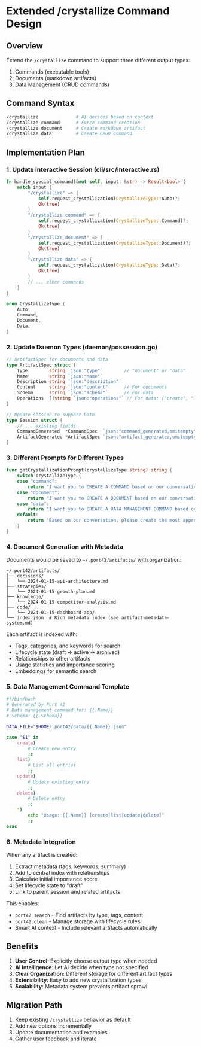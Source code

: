 # Extended /crystallize Command Design

## Overview

Extend the `/crystallize` command to support three different output types:
1. Commands (executable tools)
2. Documents (markdown artifacts)
3. Data Management (CRUD commands)

## Command Syntax

```bash
/crystallize              # AI decides based on context
/crystallize command      # Force command creation
/crystallize document     # Create markdown artifact
/crystallize data         # Create CRUD command
```

## Implementation Plan

### 1. Update Interactive Session (cli/src/interactive.rs)

```rust
fn handle_special_command(&mut self, input: &str) -> Result<bool> {
    match input {
        "/crystallize" => {
            self.request_crystallization(CrystallizeType::Auto)?;
            Ok(true)
        }
        "/crystallize command" => {
            self.request_crystallization(CrystallizeType::Command)?;
            Ok(true)
        }
        "/crystallize document" => {
            self.request_crystallization(CrystallizeType::Document)?;
            Ok(true)
        }
        "/crystallize data" => {
            self.request_crystallization(CrystallizeType::Data)?;
            Ok(true)
        }
        // ... other commands
    }
}

enum CrystallizeType {
    Auto,
    Command,
    Document,
    Data,
}
```

### 2. Update Daemon Types (daemon/possession.go)

```go
// ArtifactSpec for documents and data
type ArtifactSpec struct {
    Type        string `json:"type"`        // "document" or "data"
    Name        string `json:"name"`
    Description string `json:"description"`
    Content     string `json:"content"`     // For documents
    Schema      string `json:"schema"`      // For data
    Operations  []string `json:"operations"` // For data: ["create", "list", "update", "delete"]
}

// Update session to support both
type Session struct {
    // ... existing fields
    CommandGenerated  *CommandSpec  `json:"command_generated,omitempty"`
    ArtifactGenerated *ArtifactSpec `json:"artifact_generated,omitempty"`
}
```

### 3. Different Prompts for Different Types

```go
func getCrystallizationPrompt(crystallizeType string) string {
    switch crystallizeType {
    case "command":
        return "I want you to CREATE A COMMAND based on our conversation..."
    case "document":
        return "I want you to CREATE A DOCUMENT based on our conversation. Generate a markdown document that captures the key insights, decisions, or knowledge we've discussed. Format it with clear sections and actionable content."
    case "data":
        return "I want you to CREATE A DATA MANAGEMENT COMMAND based on our conversation. This should be a command that manages structured data with CRUD operations (create, read, update, delete). Include the data schema and operations."
    default:
        return "Based on our conversation, please create the most appropriate artifact: either a command (executable tool), a document (markdown knowledge), or a data management tool (CRUD operations). Choose what best captures our discussion."
    }
}
```

### 4. Document Generation with Metadata

Documents would be saved to `~/.port42/artifacts/` with organization:

```
~/.port42/artifacts/
├── decisions/
│   └── 2024-01-15-api-architecture.md
├── strategies/
│   └── 2024-01-15-growth-plan.md
├── knowledge/
│   └── 2024-01-15-competitor-analysis.md
├── code/
│   └── 2024-01-15-dashboard-app/
└── index.json  # Rich metadata index (see artifact-metadata-system.md)
```

Each artifact is indexed with:
- Tags, categories, and keywords for search
- Lifecycle state (draft → active → archived)
- Relationships to other artifacts
- Usage statistics and importance scoring
- Embeddings for semantic search

### 5. Data Management Command Template

```bash
#!/bin/bash
# Generated by Port 42
# Data management command for: {{.Name}}
# Schema: {{.Schema}}

DATA_FILE="$HOME/.port42/data/{{.Name}}.json"

case "$1" in
    create)
        # Create new entry
        ;;
    list)
        # List all entries
        ;;
    update)
        # Update existing entry
        ;;
    delete)
        # Delete entry
        ;;
    *)
        echo "Usage: {{.Name}} [create|list|update|delete]"
        ;;
esac
```

### 6. Metadata Integration

When any artifact is created:
1. Extract metadata (tags, keywords, summary)
2. Add to central index with relationships
3. Calculate initial importance score
4. Set lifecycle state to "draft"
5. Link to parent session and related artifacts

This enables:
- `port42 search` - Find artifacts by type, tags, content
- `port42 clean` - Manage storage with lifecycle rules
- Smart AI context - Include relevant artifacts automatically

## Benefits

1. **User Control**: Explicitly choose output type when needed
2. **AI Intelligence**: Let AI decide when type not specified
3. **Clear Organization**: Different storage for different artifact types
4. **Extensibility**: Easy to add new crystallization types
5. **Scalability**: Metadata system prevents artifact sprawl

## Migration Path

1. Keep existing `/crystallize` behavior as default
2. Add new options incrementally
3. Update documentation and examples
4. Gather user feedback and iterate
